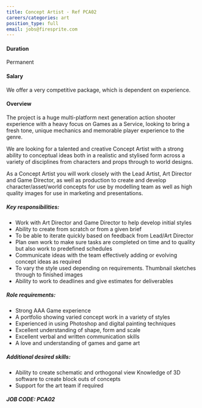 ```yaml
---
title: Concept Artist - Ref PCA02
careers/categories: art
position_type: full
email: jobs@firesprite.com
---
```

#### Duration

Permanent

#### Salary

We offer a very competitive package, which is dependent on experience.

#### Overview

The project is a huge multi-platform next generation action shooter experience with a heavy focus on Games as a Service, looking to bring a fresh tone, unique mechanics and memorable player experience to the genre.

We are looking for a talented and creative Concept Artist with a strong ability to conceptual ideas both in a realistic and stylised form across a variety of disciplines from characters and props through to world designs.

As a Concept Artist you will work closely with the Lead Artist, Art Director and Game Director, as well as production to create and develop character/asset/world concepts for use by modelling team as well as high quality images for use in marketing and presentations.

##### **Key responsibilities:**

* Work with Art Director and Game Director to help develop initial styles
* Ability to create from scratch or from a given brief
* To be able to iterate quickly based on feedback from Lead/Art Director
* Plan own work to make sure tasks are completed on time and to quality but also work to predefined schedules
* Communicate ideas with the team effectively adding or evolving concept ideas as required
* To vary the style used depending on requirements. Thumbnail sketches through to finished images
* Ability to work to deadlines and give estimates for deliverables

##### **Role requirements:**

* Strong AAA Game experience
* A portfolio showing varied concept work in a variety of styles
* Experienced in using Photoshop and digital painting techniques
* Excellent understanding of shape, form and scale
* Excellent verbal and written communication skills
* A love and understanding of games and game art

##### **Additional desired skills:**

* Ability to create schematic and orthogonal view Knowledge of 3D software to create block outs of concepts
* Support for the art team if required

##### JOB CODE: PCA02
